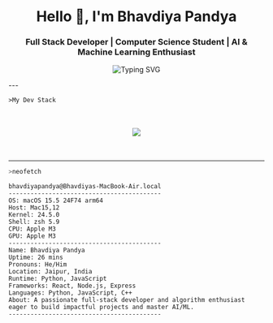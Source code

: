 <h1 align="center">Hello <span>👋</span>, I'm Bhavdiya Pandya</h1>
<h3 align="center">Full Stack Developer | Computer Science Student | AI & Machine Learning Enthusiast</h3>

<p align="center">
  <img src="https://readme-typing-svg.herokuapp.com?font=Fira+Code&duration=2500&pause=1000&color=00F7FF&center=true&vCenter=true&width=435&lines=Full+Stack+Developer;AI+%26+Machine+Learning+Enthusiast;Computer+Science+Student;Aspiring+Google+Engineer" alt="Typing SVG" />
</p>
---

```
>My Dev Stack
```

<p align="center" style="font-size: 48px;">
  <img src="https://skillicons.dev/icons?i=js,ts,react,next,express,mongodb,python,html,css,tailwind,git,figma" />
</p>

---

```bash
>neofetch
```
```text
bhavdiyapandya@Bhavdiyas-MacBook-Air.local
------------------------------------------
OS: macOS 15.5 24F74 arm64  
Host: Mac15,12  
Kernel: 24.5.0  
Shell: zsh 5.9  
CPU: Apple M3  
GPU: Apple M3  
------------------------------------------
Name: Bhavdiya Pandya  
Uptime: 26 mins  
Pronouns: He/Him  
Location: Jaipur, India  
Runtime: Python, JavaScript  
Frameworks: React, Node.js, Express  
Languages: Python, JavaScript, C++  
About: A passionate full-stack developer and algorithm enthusiast eager to build impactful projects and master AI/ML.  
------------------------------------------
```
                                                         
